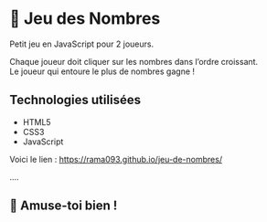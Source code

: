 # 🎯 Jeu des Nombres

Petit jeu en JavaScript pour 2 joueurs. 

Chaque joueur doit cliquer sur les nombres dans l’ordre croissant.  
Le joueur qui entoure le plus de nombres gagne !


## Technologies utilisées

- HTML5  
- CSS3  
- JavaScript


Voici le lien : https://rama093.github.io/jeu-de-nombres/

  
....
  
## 🎉 Amuse-toi bien !
